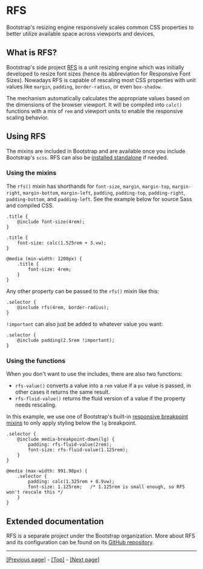 # RFS

Bootstrap's resizing engine responsively scales common CSS properties to better utilize available space across viewports and devices.

## What is RFS?

Bootstrap's side project [RFS](https://github.com/twbs/rfs/tree/v9.0.3) is a unit resizing engine which was initially developed to resize font sizes (hence its abbreviation for Responsive Font Sizes). Nowadays RFS is capable of rescaling most CSS properties with unit values like `margin`, `padding`, `border-radius`, or even `box-shadow`.

The mechanism automatically calculates the appropriate values based on the dimensions of the browser viewport. It will be compiled into `calc()` functions with a mix of `rem` and viewport units to enable the responsive scaling behavior.

## Using RFS

The mixins are included in Bootstrap and are available once you include Bootstrap's `scss`. RFS can also be [installed standalone](https://github.com/twbs/rfs/tree/v9.0.3) if needed.

### Using the mixins

The `rfs()` mixin has shorthands for `font-size`, `margin`, `margin-top`, `margin-right`, `margin-bottom`, `margin-left`, `padding`, `padding-top`, `padding-right`, `padding-bottom`, and `padding-left`. See the example below for source Sass and compiled CSS.
```
.title {
    @include font-size(4rem);
}
```
```
.title {
    font-size: calc(1.525rem + 3.vw);
}

@media (min-width: 1200px) {
    .title {
        font-size: 4rem;
    }
}
```
Any other property can be passed to the `rfs()` mixin like this:
```
.selector {
    @include rfs(4rem, border-radius);
}
```
`!important` can also just be added to whatever value you want:
```
.selector {
    @include padding(2.5rem !important);
}
```

### Using the functions

When you don't want to use the includes, there are also two functions:

* `rfs-value()` converts a value into a `rem` value if a `px` value is passed, in other cases it returns the same result.
* `rfs-fluid-value()` returns the fluid version of a value if the property needs rescaling.

In this example, we use one of Bootstrap's built-in [responsive breakpoint mixins](https://github.com/AndrewSRea/My_Learning_Port/tree/main/Bootstrap/Layout/Breakpoints#breakpoints) to only apply styling below the `lg` breakpoint.
```
.selector {
    @include media-breakpoint-down(lg) {
        padding: rfs-fluid-value(2rem);
        font-size: rfs-fluid-value(1.125rem);
    }
}
```
```
@media (max-width: 991.98px) {
    .selector {
        padding: calc(1.325rem + 0.9vw);
        font-size: 1.125rem;   /* 1.125rem is small enough, so RFS won't rescale this */
    }
}
```

## Extended documentation

RFS is a separate project under the Bootstrap organization. More about RFS and its configuration can be found on its [GitHub repository](https://github.com/twbs/rfs/tree/v9.0.3).

<hr>

[[Previous page]](https://github.com/AndrewSRea/My_Learning_Port/tree/main/Bootstrap/Getting_Started/Accessibility#accessibility) - [[Top]](https://github.com/AndrewSRea/My_Learning_Port/tree/main/Bootstrap/Getting_Started/RFS#rfs) - [[Next page]](https://github.com/AndrewSRea/My_Learning_Port/tree/main/Bootstrap/Getting_Started/RTL#rtl)